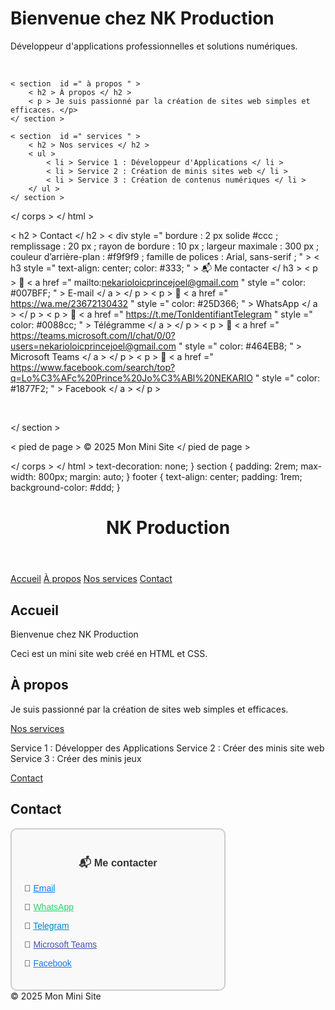 <!DOCTYPE html>
<html lang="fr">
<head>
  <meta charset="UTF-8" />
  <meta name="viewport" content="width=device-width, initial-scale=1" />
  <title>NK Production - Développeur d'application</title>
  <meta name="description" content="NK Production, développeur d'applications professionnelles et solutions numériques." />

  <!-- Google tag (gtag.js) -->
  <script async src="https://www.googletagmanager.com/gtag/js?id=G-KX1552WG62"></script>
  <script>
    window.dataLayer = window.dataLayer || [];
    function gtag(){dataLayer.push(arguments);}
    gtag('js', new Date());

    gtag('config', 'G-KX1552WG62');
  </script>
</head>
<body>

  <h1>Bienvenue chez NK Production</h1>
  <p>Développeur d'applications professionnelles et solutions numériques.</p>

</body>
</html>​​
    </ section >

    < section  id =" à propos " >
        < h2 > À propos </ h2 >
        < p > Je suis passionné par la création de sites web simples et efficaces. </p>​​
    </ section >

    < section  id =" services " >
        < h2 > Nos services </ h2 >
        < ul >
            < li > Service 1 : Développeur d'Applications </ li >
            < li > Service 2 : Création de minis sites web </ li >
            < li > Service 3 : Création de contenus numériques </ li >
        </ ul >
    </ section >

</ corps >
</ html >
       
< h2 > Contact </ h2 >
< div  style =" bordure : 2 px solide #ccc ; remplissage : 20 px ; rayon de bordure : 10 px ; largeur maximale : 300 px ; couleur d’arrière-plan : #f9f9f9 ; famille de polices : Arial, sans-serif ; " >
    < h3  style =" text-align: center; color: #333; " > 📬 Me contacter </ h3 >
    < p > 📧 < a  href =" mailto:nekarioloicprincejoel@gmail.com " style =" color: #007BFF; " > E-mail </ a > </ p >
    < p > 💬 < a  href =" https://wa.me/23672130432 " style =" color: #25D366; " > WhatsApp </ a > </ p >
    < p > 📨 < a  href =" https://t.me/TonIdentifiantTelegram " style =" color: #0088cc; " > Télégramme </ a > </ p >
    < p > 💼 < a  href =" https://teams.microsoft.com/l/chat/0/0?users=nekarioloicprincejoel@gmail.com " style =" color: #464EB8; " > Microsoft Teams </ a > </ p >
    < p > 📘 < a  href =" https://www.facebook.com/search/top?q=Lo%C3%AFc%20Prince%20Jo%C3%ABl%20NEKARIO " style =" color: #1877F2; " > Facebook </ a > </ p >
</div>​​
                        
</ section >

< pied de page >
    © 2025 Mon Mini Site
</ pied de page >

</ corps >
</ html >            text-decoration: none;
        }
        section {
            padding: 2rem;
            max-width: 800px;
            margin: auto;
        }
        footer {
            text-align: center;
            padding: 1rem;
            background-color: #ddd;
        }
    </style>
</head>
<body>

<header>
    <h1>NK Production</h1>
</header>

<nav>
    <a href="#accueil">Accueil</a>
        <a href="#apropos">À propos</a>
        <a href="#nos service">Nos services</a>
    <a href="#c#63004393ontact">Contact</a>
</nav>

<section id="accueil">
    <h2>Accueil</h2>
    <p>Bienvenue chez NK Production</p>
    <p>Ceci est un mini site web créé en HTML et CSS.</p>
</section>
<section id="apropos">
    <h2>À propos</h2>
    <p>Je suis passionné par la création de sites web simples et efficaces.</p>
</section>

<a href="services.html">Nos services</a>

Service 1 : Développer des Applications
Service 2 : Créer des minis site web
Service 3 : Créer des minis jeux

<a href="contact.html">Contact</a>       
<h2>Contact</h2>
<div style="border: 2px solid #ccc; padding: 20px; border-radius: 10px; max-width: 300px; background-color: #f9f9f9; font-family: Arial, sans-serif;">
    <h3 style="text-align: center; color: #333;">📬 Me contacter</h3>
    <p>📧 <a href="mailto:nekarioloicprincejoel@gmail.com" style="color: #007BFF;">Email</a></p>
    <p>💬 <a href="https://wa.me/23672130432" style="color: #25D366;">WhatsApp</a></p>
    <p>📨 <a href="https://t.me/TonIdentifiantTelegram" style="color: #0088cc;">Telegram</a></p>
    <p>💼 <a href="https://teams.microsoft.com/l/chat/0/0?users=nekarioloicprincejoel@gmail.com" style="color: #464EB8;">Microsoft Teams</a></p>
    <p>📘 <a href="https://www.facebook.com/search/top?q=Lo%C3%AFc%20Prince%20Jo%C3%ABl%20NEKARIO" style="color: #1877F2;">Facebook</a></p>
</div>
                        
</section>

<footer>
    &copy; 2025 Mon Mini Site
</footer>

</body>
</html>
